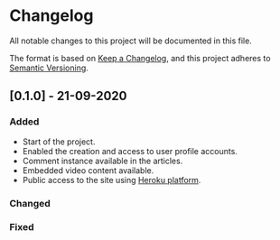 # Changelog

All notable changes to this project will be documented in this file.

The format is based on [Keep a Changelog](https://keepachangelog.com/en/1.0.0/),
and this project adheres to [Semantic Versioning](https://semver.org/spec/v2.0.0.html).

## [0.1.0] - 21-09-2020
### Added
- Start of the project. 
- Enabled the creation and access to user profile accounts.
- Comment instance available in the articles.
- Embedded video content available.
- Public access to the site using [Heroku platform](https://www.heroku.com/).

### Changed

### Fixed

